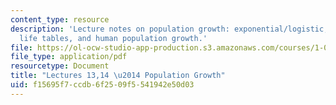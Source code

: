 ```yaml
---
content_type: resource
description: 'Lecture notes on population growth: exponential/logistic, chemostats,
  life tables, and human population growth.'
file: https://ol-ocw-studio-app-production.s3.amazonaws.com/courses/1-018j-ecology-i-the-earth-system-fall-2009/f15695f7ccdb6f2509f5541942e50d03_MIT1_018JF09_Lec13.pdf
file_type: application/pdf
resourcetype: Document
title: "Lectures 13,14 \u2014 Population Growth"
uid: f15695f7-ccdb-6f25-09f5-541942e50d03
---
```

